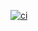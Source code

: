  [![ci](https://github.com/arunsanna/battleship/actions/workflows/dockerimage.yml/badge.svg)](https://github.com/arunsanna/battleship/actions/workflows/dockerimage.yml)